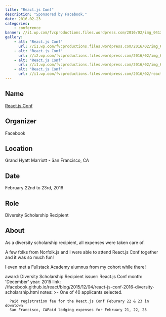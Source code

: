 ```yaml
---
title: "React.js Conf"
description: "Sponsored by Facebook."
date: 2016-02-23
categories:
    - conference
banner: //i1.wp.com/fvcproductions.files.wordpress.com/2016/02/img_0413.jpg
gallery:
    - alt: "React.js Conf"
      url: //i1.wp.com/fvcproductions.files.wordpress.com/2016/02/img_0419.jpg
    - alt: "React.js Conf"
      url: //i2.wp.com/fvcproductions.files.wordpress.com/2016/02/img_0411.jpg
    - alt: "React.js Conf"
      url: //i1.wp.com/fvcproductions.files.wordpress.com/2016/02/img_0413.jpg
    - alt: "React.js Conf"
      url: //i1.wp.com/fvcproductions.files.wordpress.com/2016/02/react-js-swag.jpg
---
```


## Name

<a title="React.js Conf" href="//conf.reactjs.com/" target="_blank" rel="noopener">React.js Conf</a>

## Organizer

Facebook

## Location

Grand Hyatt Marriott - San Francisco, CA

## Date

February 22nd to 23rd, 2016

## Role

Diversity Scholarship Recipient

## About

As a diversity scholarship recipient, all expenses were taken care of.

A few folks from Norfolk.js and I were able to attend React.js Conf together and it was so much fun!

I even met a Fullstack Academy alumnus from my cohort while there!

award: Diversity Scholarship Recipient
issuer: React.js Conf
month: 'December'
year: 2015
link: //facebook.github.io/react/blog/2015/12/04/react-js-conf-2016-diversity-scholarship.html
notes: >-
One of 40 applicants selected.

      Paid registration fee for the React.js Conf Feburary 22 & 23 in downtown
      San Francisco, CAPaid lodging expenses for February 21, 22, 23
